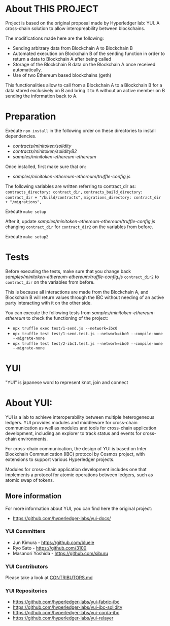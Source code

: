 # About THIS PROJECT

Project is based on the original proposal made by Hyperledger lab: YUI. A cross-chain solution to allow interopreability between blockchains.

The modifications made here are the following:

- Sending arbitrary data from Blockchain A to Blockchain B
- Automated execution on Blockchain B of the sending function in order to return a data to Blockchain A after being called
- Storage of the Blockchain B data on the Blockchain A once received automatically.
- Use of two Ethereum based blockchains (geth)

This functionalities allow to call from a Blockchain A to a Blockchain B for a data stored exclusively on B and bring it to A without an active member on B sending the information back to A.

# Preparation

Execute `npm install` in the following order on these directories to install dependencies.

- *contracts/minitoken/solidity*
- *contracts/minitoken/solidityB2*
- *samples/minitoken-ethereum-ethereum*

Once installed, first make sure that on:

- *samples/minitoken-ethereum-ethereum/truffle-config.js*

The following variables are written referring to contract_dir as:
`contracts_directory: contract_dir,`
`contracts_build_directory: contract_dir + "/build/contracts",`
`migrations_directory: contract_dir + "/migrations",`

Execute `make setup`

After it, update  *samples/minitoken-ethereum-ethereum/truffle-config.js* changing `contract_dir` for `contract_dir2` on the variables from before.

Execute `make setup2`

# Tests

Before executing the tests, make sure that you change back *samples/minitoken-ethereum-ethereum/truffle-config.js* `contract_dir2` to `contract_dir` on the variables from before.

This is because all interactions are made from the Blockchain A, and Blockchain B will return values through the IBC without needing of an active party interacting with it on the other side.

You can execute the following tests from *samples/minitoken-ethereum-ethereum* to check the functioning of the project:

- `npx truffle exec test/1-send.js --network=ibc0`
- `npx truffle test test/1-send.test.js --network=ibc0 --compile-none --migrate-none`
- `npx truffle test test/2-ibc1.test.js --network=ibc0 --compile-none --migrate-none`


# YUI

"YUI" is japanese word to represent knot, join and connect

# About YUI:

YUI is a lab to achieve interoperability between multiple heterogeneous ledgers. YUI provides modules and middleware for cross-chain communication as well as modules and tools for cross-chain application development, including an explorer to track status and events for cross-chain environments.

For cross-chain communication, the design of YUI is based on Inter Blockchain Communication (IBC) protocol by Cosmos project, with extensions to support various Hyperledger projects.

Modules for cross-chain application development includes one that implements a protocol for atomic operations between ledgers, such as atomic swap of tokens.

## More information

For more information about YUI, you can find here the original project: 
- https://github.com/hyperledger-labs/yui-docs/

### YUI Committers

- Jun Kimura - https://github.com/bluele
- Ryo Sato - https://github.com/3100
- Masanori Yoshida - https://github.com/siburu

### YUI Contributors

Please take a look at [CONTRIBUTORS.md](./CONTRIBUTORS.md)

### YUI Repositories

- https://github.com/hyperledger-labs/yui-fabric-ibc
- https://github.com/hyperledger-labs/yui-ibc-solidity
- https://github.com/hyperledger-labs/yui-corda-ibc
- https://github.com/hyperledger-labs/yui-relayer
